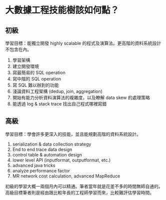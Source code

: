 大數據工程技能樹該如何點？
=====================

初級
---

學習目標：能獨立開發 highly scalable 的程式及演算法。更高階的資料系統設計不包含在內。

1. 學習架構
2. 建立開發環境
3. 寫最簡易的 SQL operation
4. 寫中階的 SQL operation
5. 寫 SQL 難以辦到的功能
6. 淺論資料工程架構 (dedup, join, aggregation)
7. 開始有能力分析資料演算法的複雜度，以及瞭解 data skew 的處理策略
8. 能透過 log & stack trace 找出自己程式哪裡寫錯

高級
---

學習目標：學會許多更深入的技能，並且能規劃高階的資料系統設計。

1. serialization & data collection strategy
2. End to end trace data design
3. control table & automation design
4. lower level API (inputformat, outputformat, etc.)
5. advanced java tricks
6. analyze performance factor
7. MR network cost calculation, advanced MapReduce

初級的學習大概一兩個月內可以精通。筆者當年就是花差不多的時間無師自通的。高級目標筆者則是經由跟比較年長的工程師學習而來，比較難評估學習時間。
